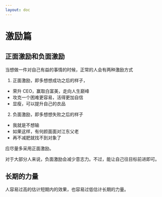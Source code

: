 ```yaml
---
layout: doc
---
```


# 激励篇

## 正面激励和负面激励

当想做一件对自己有益的事情的时候，正常的人会有两种激励方式

1. 正面激励，即多想想成功之后的样子，
  - 荣升 CEO，赢取白富美，走向人生巅峰
  - 攻克一个困难更容易，活得更加自信
  - 显瘦，可以提升自己的衣品
2. 负面激励，即多想想失败之后的样子
  - 我就是不想输
  - 如果这样，有何颜面面对江东父老
  - 再不减肥就找不到对象了

应尽量多采用正面激励。

对于大部分人来说，负面激励会减少意志力。不过，能让自己往目标前进即可。


## 长期的力量

人容易过高的估计短期内的效果，也容易过低估计长期的力量。
